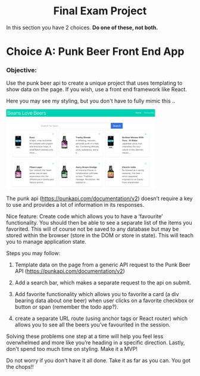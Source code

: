<center>

# Final Exam Project

</center>

In this section you have 2 choices.  **Do one of these, not both.**  

# Choice A: Punk Beer Front End App

### Objective: 

Use the punk beer api to create a unique project that uses templating to show data on the page. If you wish, use a front end framework like React.

Here you may see my styling, but you don't have to fully mimic this ..

<img src="../images/punk_beer_app.png" width="400px">

The punk api (https://punkapi.com/documentation/v2) doesn’t require a key to use and provides a lot of information in its responses.

Nice feature: Create code which allows you to have a ‘favourite’ functionality. You should then be able to see a separate list of the items you favorited. This will of course not be saved to any database but may be stored within the browser (store in the DOM or store in state). This will teach you to manage application state.

Steps you may follow:

1. Template data on the page from a generic API request to the Punk Beer API (https://punkapi.com/documentation/v2)

2. Add a search bar, which makes a separate request to the api on submit.

3. Add favorite functionality which allows you to favorite a card (a div bearing data about one beer) when user clicks on a favorite checkbox or button or span (remember the todo app?).

4. create a separate URL route (using anchor tags or React router) which allows you to see all the beers you’ve favourited in the session.

Solving these problems one step at a time will help you feel less overwhelmed and more like you’re heading in a specific direction. Lastly, don't spend too much time on styling. Make it a MVP!

Do not worry if you don't have it all done. Take it as far as you can. You got the chops!!
